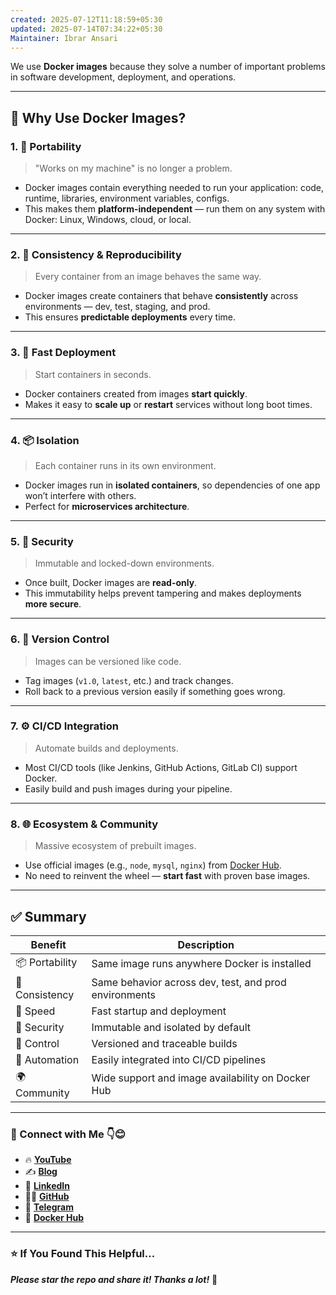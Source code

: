 ```yaml
---
created: 2025-07-12T11:18:59+05:30
updated: 2025-07-14T07:34:22+05:30
Maintainer: Ibrar Ansari
---
```

We use **Docker images** because they solve a number of important problems in software development, deployment, and operations.

---

## 🧠 **Why Use Docker Images?**

### 1. 🧳 **Portability**

> "Works on my machine" is no longer a problem.

* Docker images contain everything needed to run your application: code, runtime, libraries, environment variables, configs.
* This makes them **platform-independent** — run them on any system with Docker: Linux, Windows, cloud, or local.

---

### 2. 🔄 **Consistency & Reproducibility**

> Every container from an image behaves the same way.

* Docker images create containers that behave **consistently** across environments — dev, test, staging, and prod.
* This ensures **predictable deployments** every time.

---

### 3. 🚀 **Fast Deployment**

> Start containers in seconds.

* Docker containers created from images **start quickly**.
* Makes it easy to **scale up** or **restart** services without long boot times.

---

### 4. 📦 **Isolation**

> Each container runs in its own environment.

* Docker images run in **isolated containers**, so dependencies of one app won’t interfere with others.
* Perfect for **microservices architecture**.

---

### 5. 🔐 **Security**

> Immutable and locked-down environments.

* Once built, Docker images are **read-only**.
* This immutability helps prevent tampering and makes deployments **more secure**.

---

### 6. 📁 **Version Control**

> Images can be versioned like code.

* Tag images (`v1.0`, `latest`, etc.) and track changes.
* Roll back to a previous version easily if something goes wrong.

---

### 7. ⚙️ **CI/CD Integration**

> Automate builds and deployments.

* Most CI/CD tools (like Jenkins, GitHub Actions, GitLab CI) support Docker.
* Easily build and push images during your pipeline.

---

### 8. 🌐 **Ecosystem & Community**

> Massive ecosystem of prebuilt images.

* Use official images (e.g., `node`, `mysql`, `nginx`) from [Docker Hub](https://hub.docker.com).
* No need to reinvent the wheel — **start fast** with proven base images.

---

## ✅ Summary

| Benefit        | Description                                           |
| -------------- | ----------------------------------------------------- |
| 📦 Portability | Same image runs anywhere Docker is installed          |
| 🔁 Consistency | Same behavior across dev, test, and prod environments |
| 🚀 Speed       | Fast startup and deployment                           |
| 🔐 Security    | Immutable and isolated by default                     |
| 🎯 Control     | Versioned and traceable builds                        |
| 🔧 Automation  | Easily integrated into CI/CD pipelines                |
| 🌍 Community   | Wide support and image availability on Docker Hub     |

---


### 💼 Connect with Me 👇😊

* 🔥 [**YouTube**](https://www.youtube.com/@DevOpsinAction?sub_confirmation=1)
* ✍️ [**Blog**](https://ibraransari.blogspot.com/)
* 💼 [**LinkedIn**](https://www.linkedin.com/in/ansariibrar/)
* 👨‍💻 [**GitHub**](https://github.com/meibraransari?tab=repositories)
* 💬 [**Telegram**](https://t.me/DevOpsinActionTelegram)
* 🐳 [**Docker Hub**](https://hub.docker.com/u/ibraransaridocker)

---

### ⭐ If You Found This Helpful...

***Please star the repo and share it! Thanks a lot!*** 🌟
